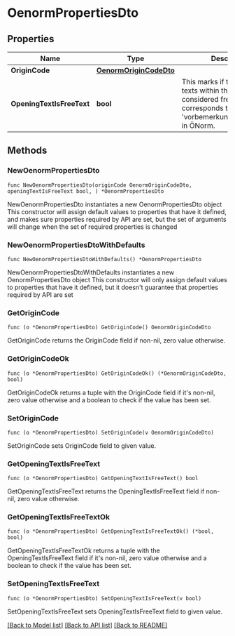 # OenormPropertiesDto

## Properties

Name | Type | Description | Notes
------------ | ------------- | ------------- | -------------
**OriginCode** | [**OenormOriginCodeDto**](OenormOriginCodeDto.md) |  | 
**OpeningTextIsFreeText** | **bool** | This marks if the opening texts within this element are considered free text. It corresponds to &#39;vorbemerkungskennzeichen&#39; in ÖNorm. | 

## Methods

### NewOenormPropertiesDto

`func NewOenormPropertiesDto(originCode OenormOriginCodeDto, openingTextIsFreeText bool, ) *OenormPropertiesDto`

NewOenormPropertiesDto instantiates a new OenormPropertiesDto object
This constructor will assign default values to properties that have it defined,
and makes sure properties required by API are set, but the set of arguments
will change when the set of required properties is changed

### NewOenormPropertiesDtoWithDefaults

`func NewOenormPropertiesDtoWithDefaults() *OenormPropertiesDto`

NewOenormPropertiesDtoWithDefaults instantiates a new OenormPropertiesDto object
This constructor will only assign default values to properties that have it defined,
but it doesn't guarantee that properties required by API are set

### GetOriginCode

`func (o *OenormPropertiesDto) GetOriginCode() OenormOriginCodeDto`

GetOriginCode returns the OriginCode field if non-nil, zero value otherwise.

### GetOriginCodeOk

`func (o *OenormPropertiesDto) GetOriginCodeOk() (*OenormOriginCodeDto, bool)`

GetOriginCodeOk returns a tuple with the OriginCode field if it's non-nil, zero value otherwise
and a boolean to check if the value has been set.

### SetOriginCode

`func (o *OenormPropertiesDto) SetOriginCode(v OenormOriginCodeDto)`

SetOriginCode sets OriginCode field to given value.


### GetOpeningTextIsFreeText

`func (o *OenormPropertiesDto) GetOpeningTextIsFreeText() bool`

GetOpeningTextIsFreeText returns the OpeningTextIsFreeText field if non-nil, zero value otherwise.

### GetOpeningTextIsFreeTextOk

`func (o *OenormPropertiesDto) GetOpeningTextIsFreeTextOk() (*bool, bool)`

GetOpeningTextIsFreeTextOk returns a tuple with the OpeningTextIsFreeText field if it's non-nil, zero value otherwise
and a boolean to check if the value has been set.

### SetOpeningTextIsFreeText

`func (o *OenormPropertiesDto) SetOpeningTextIsFreeText(v bool)`

SetOpeningTextIsFreeText sets OpeningTextIsFreeText field to given value.



[[Back to Model list]](../README.md#documentation-for-models) [[Back to API list]](../README.md#documentation-for-api-endpoints) [[Back to README]](../README.md)


